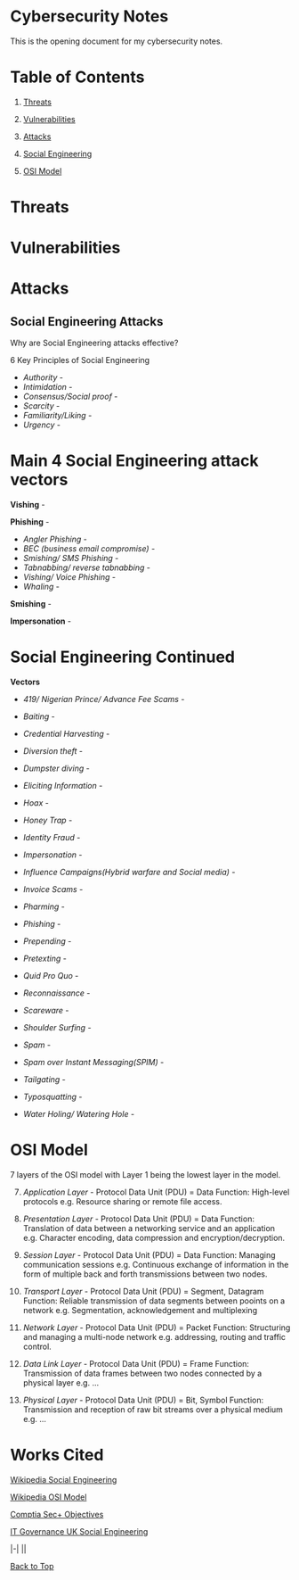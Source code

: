 # Cybersecurity Notes
This is the opening document for my cybersecurity notes.

# Table of Contents

1. [Threats](#Threats)

2. [Vulnerabilities](#Vulnerabilities)

3. [Attacks](#Attacks)

4. [Social Engineering](#Social-Engineering-Continued)

5. [OSI Model](#OSI-Model)


# Threats



# Vulnerabilities



# Attacks
## Social Engineering Attacks



Why are Social Engineering attacks effective?


6 Key Principles of Social Engineering
* _Authority_ - 
* _Intimidation_ - 
* _Consensus/Social proof_ - 
* _Scarcity_ - 
* _Familiarity/Liking_ - 
* _Urgency_ - 

# Main 4 Social Engineering attack vectors
**Vishing** -

**Phishing** - 

* _Angler Phishing_ - 
* _BEC (business email compromise)_ - 
* _Smishing/ SMS Phishing_ -
* _Tabnabbing/ reverse tabnabbing_ - 
* _Vishing/ Voice Phishing_ -
* _Whaling_ -

**Smishing** -

**Impersonation** -

# Social Engineering Continued

**Vectors**

* _419/ Nigerian Prince/ Advance Fee Scams_ - 

* _Baiting_ - 

* _Credential Harvesting_ - 

* _Diversion theft_ - 

* _Dumpster diving_ - 

* _Eliciting Information_ - 

* _Hoax_ -

* _Honey Trap_ - 

* _Identity Fraud_ - 

* _Impersonation_ - 

* _Influence Campaigns(Hybrid warfare and Social media)_ - 

* _Invoice Scams_ -

* _Pharming_ - 

* _Phishing_ - 

* _Prepending_ -

* _Pretexting_ - 

* _Quid Pro Quo_ - 

* _Reconnaissance_ -

* _Scareware_ - 

* _Shoulder Surfing_ -

* _Spam_ -

* _Spam over Instant Messaging(SPIM)_ -

* _Tailgating_ - 

* _Typosquatting_ - 

* _Water Holing/ Watering Hole_ - 



# OSI Model
7 layers of the OSI model with Layer 1 being the lowest layer in the model.

7. _Application Layer_ - Protocol Data Unit (PDU) = Data
    Function: High-level protocols e.g. Resource sharing or remote file access.

6. _Presentation Layer_ - Protocol Data Unit (PDU) = Data
    Function: Translation of data between a networking service and an application e.g. Character encoding, data compression and encryption/decryption.

5. _Session Layer_ - Protocol Data Unit (PDU) = Data
    Function: Managing communication sessions e.g. Continuous exchange of information in the form of multiple back and forth transmissions between two nodes.

4. _Transport Layer_ - Protocol Data Unit (PDU) = Segment, Datagram
    Function: Reliable transmission of data segments between pooints on a network e.g. Segmentation, acknowledgement and multiplexing

3. _Network Layer_ - Protocol Data Unit (PDU) = Packet
    Function: Structuring and managing a multi-node network e.g. addressing, routing and traffic control.

2. _Data Link Layer_ - Protocol Data Unit (PDU) = Frame
    Function: Transmission of data frames between two nodes connected by a physical layer e.g. ...

1. _Physical Layer_ - Protocol Data Unit (PDU) = Bit, Symbol
    Function: Transmission and reception of raw bit streams over a physical medium e.g. ...



# Works Cited
[Wikipedia Social Engineering](https://en.wikipedia.org/wiki/Social_engineering_(security))

[Wikipedia OSI Model](https://en.wikipedia.org/wiki/OSI_model)

[Comptia Sec+ Objectives](https://www.comptia.jp/pdf/CompTIA%20Security+%20SY0-601%20Exam%20Objectives%20(3.0).pdf)

[IT Governance UK Social Engineering](https://www.itgovernance.co.uk/social-engineering-attacks)


|-|
||

[Back to Top](#Cybersecurity-Notes)